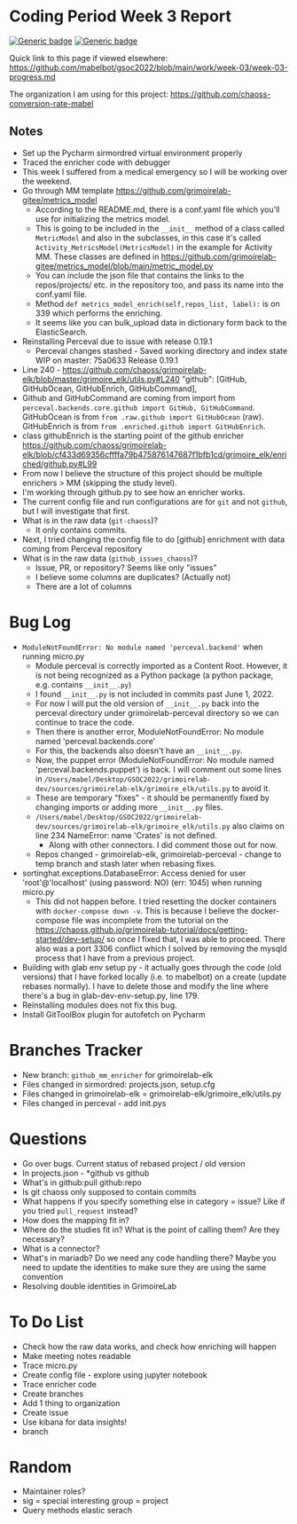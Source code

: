 # Coding Period Week 3 Report
[![Generic badge](https://img.shields.io/badge/Report_Status-In_Progress-<>.svg)](https://shields.io/)
[![Generic badge](https://img.shields.io/badge/Last_Updated_(PDT)-June_30,_2022-e10b95.svg)](https://shields.io/)

Quick link to this page if viewed elsewhere: https://github.com/mabelbot/gsoc2022/blob/main/work/week-03/week-03-progress.md

The organization I am using for this project: https://github.com/chaoss-conversion-rate-mabel



## Notes
- Set up the Pycharm sirmordred virtual environment properly
- Traced the enricher code with debugger
- This week I suffered from a medical emergency so I will be working over the weekend.
- Go through MM template https://github.com/grimoirelab-gitee/metrics_model
    - According to the README.md, there is a conf.yaml file which you'll use for initializing the metrics model.
    - This is going to be included in the `__init__` method of a class called `MetricModel` and also in the subclasses, in this case it's called `Activity_MetricsModel(MetricsModel)` in the example for Activity MM. These classes are defined in https://github.com/grimoirelab-gitee/metrics_model/blob/main/metric_model.py
    - You can include the json file that contains the links to the repos/projects/ etc. in the repository too, and pass its name into the conf.yaml file.
    - Method `def metrics_model_enrich(self,repos_list, label):` is on 339 which performs the enriching. 
    - It seems like you can bulk_upload data in dictionary form back to the ElasticSearch. 
- Reinstalling Perceval due to issue with release 0.19.1
    - Perceval changes stashed - Saved working directory and index state WIP on master: 75a0633 Release 0.19.1
- Line 240 -  https://github.com/chaoss/grimoirelab-elk/blob/master/grimoire_elk/utils.py#L240 "github": [GitHub, GitHubOcean, GitHubEnrich, GitHubCommand],
- Github and GitHubCommand are coming from import from `perceval.backends.core.github import GitHub, GitHubCommand`. GitHubOcean is from `from .raw.github import GitHubOcean` (raw). GitHubEnrich is from `from .enriched.github import GitHubEnrich`. 
- class githubEnrich is the starting point of the github enricher https://github.com/chaoss/grimoirelab-elk/blob/cf433d69356cffffa79b475876147687f1bfb1cd/grimoire_elk/enriched/github.py#L99
- From now I believe the structure of this project should be multiple enrichers > MM (skipping the study level).
- I'm working through github.py to see how an enricher works. 
- The current config file and run configurations are for `git` and not `github`, but I will investigate that first.
- What is in the raw data (`git-chaoss`)?
    - It only contains commits.
- Next, I tried changing the config file to do [github] enrichment with data coming from Perceval repository
- What is in the raw data (`github_issues_chaoss`)?
    - Issue, PR, or repository? Seems like only "issues"
    - I believe some columns are duplicates? (Actually not)
    - There are a lot of columns


# Bug Log
- `ModuleNotFoundError: No module named 'perceval.backend'` when running micro.py
    - Module perceval is correctly imported as a Content Root. However, it is not being recognized as a Python package (a python package, e.g. contains `__init__.py`)
    - I found `__init__.py` is not included in commits past June 1, 2022. 
    - For now I will put the old version of `__init__.py` back into the perceval directory under grimoirelab-perceval directory so we can continue to trace the code.
    - Then there is another error, ModuleNotFoundError: No module named 'perceval.backends.core'
    - For this, the backends also doesn't have an `__init__.py`.  
    - Now, the puppet error (ModuleNotFoundError: No module named 'perceval.backends.puppet') is back. I will comment out some lines in `/Users/mabel/Desktop/GSOC2022/grimoirelab-dev/sources/grimoirelab-elk/grimoire_elk/utils.py` to avoid it.
    - These are temporary "fixes" - it should be permanently fixed by changing imports or adding more `__init__.py` files.
    - `/Users/mabel/Desktop/GSOC2022/grimoirelab-dev/sources/grimoirelab-elk/grimoire_elk/utils.py` also claims on line 234 NameError: name 'Crates' is not defined.
        - Along with other connectors. I did comment those out for now. 
    - Repos changed - grimoirelab-elk, grimoirelab-perceval - change to temp branch and stash later when rebasing fixes. 
- sortinghat.exceptions.DatabaseError: Access denied for user 'root'@'localhost' (using password: NO) (err: 1045) when running micro.py
    - This did not happen before. I tried resetting the docker containers with `docker-compose down -v`. This is because I believe the docker-compose file was incomplete from the tutorial on the https://chaoss.github.io/grimoirelab-tutorial/docs/getting-started/dev-setup/ so once I fixed that, I was able to proceed. There also was a port 3306 conflict which I solved by removing the mysqld process that I have from a previous project. 
- Building with glab env setup py - it actually goes through the code (old versions) that I have forked locally (i.e. to mabelbot) on a create (update rebases normally). I have to delete those and modify the line where there's a bug in glab-dev-env-setup.py, line 179. 
- Reinstalling modules does not fix this bug. 
- Install GitToolBox plugin for autofetch on Pycharm

# Branches Tracker
- New branch: `github_mm_enricher` for grimoirelab-elk
- Files changed in sirmordred: projects.json, setup.cfg
- Files changed in grimoirelab-elk = grimoirelab-elk/grimoire_elk/utils.py
- Files changed in perceval - add init.pys 



# Questions
- Go over bugs. Current status of rebased project / old version
- In projects.json - *github vs github
- What's in github:pull github:repo
- Is git chaoss only supposed to contain commits
- What happens if you specify something else in category = issue? Like if you tried `pull_request` instead?
- How does the mapping fit in?
- Where do the studies fit in? What is the point of calling them? Are they necessary?
- What is a connector?
- What's in mariadb? Do we need any code handling there? Maybe you need to update the identities to make sure they are using the same convention
- Resolving double identities in GrimoireLab



    
# To Do List
- Check how the raw data works, and check how enriching will happen
- Make meeting notes readable
- Trace micro.py
- Create config file - explore using jupyter notebook
- Trace enricher code
- Create branches
- Add 1 thing to organization
- Create issue
- Use kibana for data insights!
- branch



# Random 
- Maintainer roles?
- sig = special interesting group = project
- Query methods elastic serach